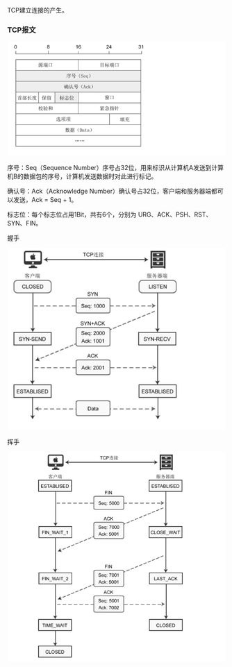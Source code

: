 TCP建立连接的产生。

### TCP报文

![tcp报文](/note/network/tcp.png)

序号：Seq（Sequence Number）序号占32位，用来标识从计算机A发送到计算机B的数据包的序号，计算机发送数据时对此进行标记。

确认号：Ack（Acknowledge Number）确认号占32位，客户端和服务器端都可以发送，Ack = Seq + 1。

标志位：每个标志位占用1Bit，共有6个，分别为 URG、ACK、PSH、RST、SYN、FIN。

握手

![握手](/note/network/握手.png)

挥手

![挥手](/note/network/挥手.png)